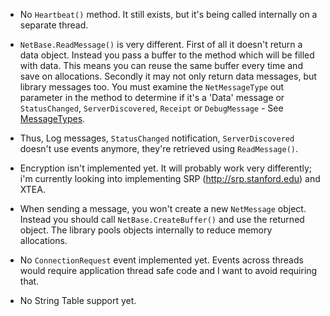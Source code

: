   * No `Heartbeat()` method. It still exists, but it's being called internally on a separate thread.

  * `NetBase.ReadMessage()` is very different. First of all it doesn't return a data object. Instead you pass a buffer to the method which will be filled with data. This means you can reuse the same buffer every time and save on allocations. Secondly it may not only return data messages, but library messages too. You must examine the `NetMessageType` out parameter in the method to determine if it's a 'Data' message or `StatusChanged`, `ServerDiscovered`, `Receipt` or `DebugMessage` - See [MessageTypes](MessageTypes.md).

  * Thus, Log messages, `StatusChanged` notification, `ServerDiscovered` doesn't use events anymore, they're retrieved using `ReadMessage()`.

  * Encryption isn't implemented yet. It will probably work very differently; i'm currently looking into implementing SRP (http://srp.stanford.edu) and XTEA.

  * When sending a message, you won't create a new `NetMessage` object. Instead you should call `NetBase.CreateBuffer()` and use the returned object. The library pools objects internally to reduce memory allocations.

  * No `ConnectionRequest` event implemented yet. Events across threads would require application thread safe code and I want to avoid requiring that.

  * No String Table support yet.